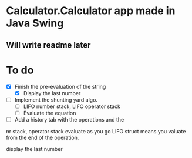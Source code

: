 # Calculator.Calculator app made in Java Swing
## Will write readme later

# To do
 - [x] Finish the pre-evaluation of the string
   - [x] Display the last number
 - [ ] Implement the shunting yard algo. 
   - [ ] LIFO number stack, LIFO operator stack
   - [ ] Evaluate the equation
 - [ ] Add a history tab with the operations and the

nr stack, operator stack
evaluate as you go
LIFO struct means you valuate from the end of the operation.

display the last number



